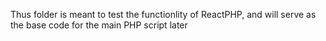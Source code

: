 Thus folder is meant to test the functionlity of ReactPHP, and will serve as the base code for the main PHP script later 
